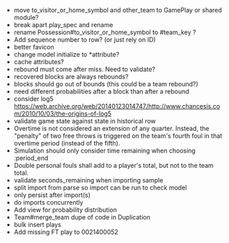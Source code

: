  * move to_visitor_or_home_symbol and other_team to GamePlay or shared module?
 * break apart play_spec and rename
 * rename Possession#to_visitor_or_home_symbol to #team_key ?
 * Add sequence number to row? (or just rely on ID)
 * better favicon
 * change model initialize to *attribute?
 * cache attributes?
 * rebound must come after miss. Need to validate?
 * recovered blocks are always rebounds?
 * blocks should go out of bounds (this could be a team rebound?)
 * need different probabilities after a block than after a rebound
 * consider log5 https://web.archive.org/web/20140123014747/http://www.chancesis.com/2010/10/03/the-origins-of-log5
 * validate game state against state in historical row
 * Overtime is not considered an extension of any quarter. Instead, the "penalty" of two free throws is triggered on the team's fourth foul in that overtime period (instead of the fifth).
 * Simulation should only consider time remaining when choosing :period_end
 * Double personal fouls shall add to a player's total, but not to the team total.
 * validate seconds_remaining when importing sample
 * split import from parse so import can be run to check model
 * only persist after import(s)
 * do imports concurrently
 * Add view for probability distribution
 * Team#merge_team dupe of code in Duplication
 * bulk insert plays
 * Add missing FT play to 0021400052
